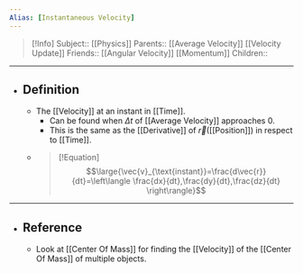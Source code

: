 ```yaml
---
Alias: [Instantaneous Velocity]
---
```

> [!Info]
> Subject:: [[Physics]]
> Parents:: [[Average Velocity]] [[Velocity Update]]
> Friends:: [[Angular Velocity]] [[Momentum]]
> Children:: 
---
- ## Definition
	- The [[Velocity]] at an instant in [[Time]].
		- Can be found when $\Delta t$ of [[Average Velocity]] approaches 0.
		- This is the same as the [[Derivative]] of $\vec{r}$([[Position]]) in respect to [[Time]].
	- > [!Equation]
	  > $$\large{\vec{v}_{\text{instant}}=\frac{d\vec{r}}{dt}=\left\langle \frac{dx}{dt},\frac{dy}{dt},\frac{dz}{dt} \right\rangle}$$
---
- ## Reference
	- Look at [[Center Of Mass]] for finding the [[Velocity]] of the [[Center Of Mass]] of multiple objects.